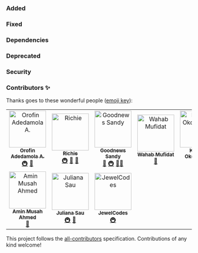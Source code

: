 <!-- ALL-CONTRIBUTORS-BADGE:END -->

<!-- PROJECT LOGO -->

### Added

### Fixed

### Dependencies

### Deprecated

### Security


### Contributors ✨

Thanks goes to these wonderful people ([emoji key](https://allcontributors.org/docs/en/emoji-key)):

<!-- ALL-CONTRIBUTORS-LIST:START - Do not remove or modify this section -->
<!-- prettier-ignore-start -->
<!-- markdownlint-disable -->
<table>
  <tbody>
    <tr>
      <td align="center"><a href="http://adedamolaorofin.web.app"><img src="https://avatars.githubusercontent.com/u/74486522?v=4?s=100" width="100px;" alt="Orofin Adedamola A."/><br /><sub><b>Orofin Adedamola A.</b></sub></a><br /><a href="#infra-Meekunn" title="Infrastructure (Hosting, Build-Tools, etc)">🚇</a> <a href="#design-Meekunn" title="Design">🎨</a></td>
      <td align="center"><a href="https://realrichi3.github.io"><img src="https://avatars.githubusercontent.com/u/76791916?v=4?s=100" width="100px;" alt="Richie"/><br /><sub><b>Richie</b></sub></a><br /><a href="#infra-RealRichi3" title="Infrastructure (Hosting, Build-Tools, etc)">🚇</a> <a href="#ideas-RealRichi3" title="Ideas, Planning, & Feedback">🤔</a> <a href="https://github.com/Open-Science-Community-Saudi-Arabia/MOOCs/pulls?q=is%3Apr+reviewed-by%3ARealRichi3" title="Reviewed Pull Requests">👀</a></td>
      <td align="center"><a href="https://goodnewssandy.netlify.app/"><img src="https://avatars.githubusercontent.com/u/54219127?v=4?s=100" width="100px;" alt="Goodnews Sandy"/><br /><sub><b>Goodnews Sandy</b></sub></a><br /><a href="https://github.com/Open-Science-Community-Saudi-Arabia/MOOCs/pulls?q=is%3Apr+reviewed-by%3Asandygudie" title="Reviewed Pull Requests">👀</a> <a href="#infra-sandygudie" title="Infrastructure (Hosting, Build-Tools, etc)">🚇</a> <a href="#mentoring-sandygudie" title="Mentoring">🧑‍🏫</a></td>
      <td align="center"><a href="https://github.com/mufidat3250"><img src="https://avatars.githubusercontent.com/u/77861437?v=4?s=100" width="100px;" alt="Wahab Mufidat"/><br /><sub><b>Wahab Mufidat</b></sub></a><br /><a href="#design-mufidat3250" title="Design">🎨</a></td>
      <td align="center"><a href="https://github.com/anslemkelechi"><img src="https://avatars.githubusercontent.com/u/47811347?v=4?s=100" width="100px;" alt="Kelechi Okoronkwo"/><br /><sub><b>Kelechi Okoronkwo</b></sub></a><br /><a href="#infra-anslemkelechi" title="Infrastructure (Hosting, Build-Tools, etc)">🚇</a></td>
      <td align="center"><a href="https://github.com/oEbuka"><img src="https://avatars.githubusercontent.com/u/94439139?v=4?s=100" width="100px;" alt="Obiora Ebuka"/><br /><sub><b>Obiora Ebuka</b></sub></a><br /><a href="#infra-oEbuka" title="Infrastructure (Hosting, Build-Tools, etc)">🚇</a></td>
      <td align="center"><a href="http://okereke.dev"><img src="https://avatars.githubusercontent.com/u/65835404?v=4?s=100" width="100px;" alt="Okereke Chinweotito"/><br /><sub><b>Okereke Chinweotito</b></sub></a><br /><a href="https://github.com/Open-Science-Community-Saudi-Arabia/MOOCs/commits?author=okerekechinweotito" title="Tests">⚠️</a> <a href="#infra-okerekechinweotito" title="Infrastructure (Hosting, Build-Tools, etc)">🚇</a></td>
    </tr>
    <tr>
      <td align="center"><a href="https://github.com/AminMusah"><img src="https://avatars.githubusercontent.com/u/60413409?v=4?s=100" width="100px;" alt="Amin Musah Ahmed"/><br /><sub><b>Amin Musah Ahmed</b></sub></a><br /><a href="https://github.com/Open-Science-Community-Saudi-Arabia/MOOCs/issues?q=author%3AAminMusah" title="Bug reports">🐛</a></td>
      <td align="center"><a href="https://julianasau.vercel.app"><img src="https://avatars.githubusercontent.com/u/49183775?v=4?s=100" width="100px;" alt="Juliana Sau "/><br /><sub><b>Juliana Sau </b></sub></a><br /><a href="#infra-JulianaSau" title="Infrastructure (Hosting, Build-Tools, etc)">🚇</a> <a href="#ideas-JulianaSau" title="Ideas, Planning, & Feedback">🤔</a></td>
      <td align="center"><a href="https://github.com/ORIYOMI289"><img src="https://avatars.githubusercontent.com/u/63899878?v=4?s=100" width="100px;" alt="JewelCodes"/><br /><sub><b>JewelCodes</b></sub></a><br /><a href="#infra-ORIYOMI289" title="Infrastructure (Hosting, Build-Tools, etc)">🚇</a></td>
    </tr>
  </tbody>
</table>

<!-- markdownlint-restore -->
<!-- prettier-ignore-end -->

<!-- ALL-CONTRIBUTORS-LIST:END -->

This project follows the [all-contributors](https://github.com/all-contributors/all-contributors) specification. Contributions of any kind welcome!

<!-- MARKDOWN LINKS & IMAGES -->
<!-- https://www.markdownguide.org/basic-syntax/#reference-style-links -->
[cc-by]: http://creativecommons.org/licenses/by/4.0/
[cc-by-image]: https://i.creativecommons.org/l/by/4.0/88x31.png
[cc-by-shield]: https://img.shields.io/badge/License-CC%20BY%204.0-lightgrey.svg?style=flat-square
[forks-shield]: https://img.shields.io/github/forks/Open-Science-Community-Saudi-Arabia/MOOCs.svg?style=flat-square
[forks-url]: https://github.com/Open-Science-Community-Saudi-Arabia/MOOCs/network/members
[stars-shield]: https://img.shields.io/github/stars/Open-Science-Community-Saudi-Arabia/MOOCs.svg?style=flat-square&color=brightgreen
[stars-url]: https://github.com/Open-Science-Community-Saudi-Arabia/MOOCs/stargazers
[issues-shield]: https://img.shields.io/github/issues/Open-Science-Community-Saudi-Arabia/MOOCs.svg?style=flat-square
[issues-url]: https://github.com/Open-Science-Community-Saudi-Arabia/MOOCs/issues




